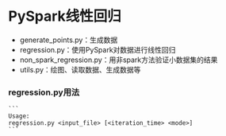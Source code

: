 # PySpark线性回归

- generate_points.py：生成数据
- regression.py：使用PySpark对数据进行线性回归
- non_spark_regression.py：用非spark方法验证小数据集的结果
- utils.py：绘图、读取数据、生成数据等



### regression.py用法

````shell
```
Usage: 
regression.py <input_file> [<iteration_time> <mode>]
```
````

